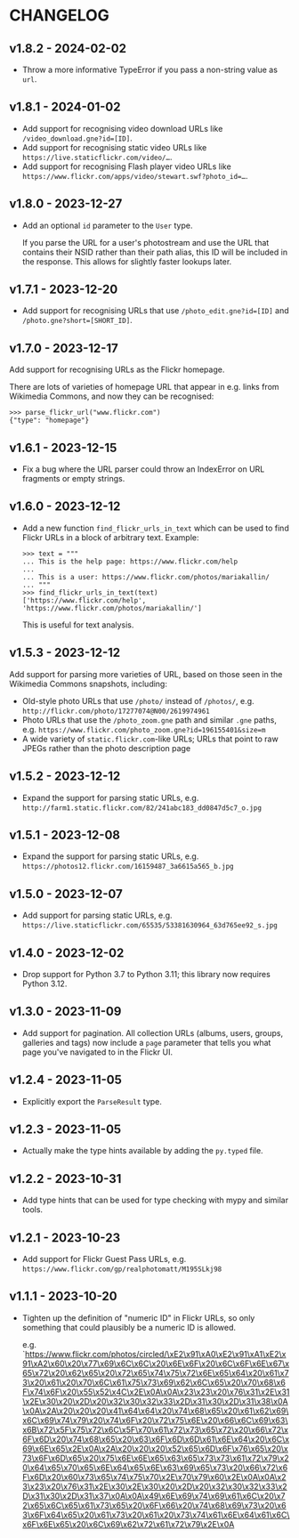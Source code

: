 # CHANGELOG

## v1.8.2 - 2024-02-02

*   Throw a more informative TypeError if you pass a non-string value as ``url``.

## v1.8.1 - 2024-01-02

*   Add support for recognising video download URLs like `/video_download.gne?id=[ID]`.
*   Add support for recognising static video URLs like `https://live.staticflickr.com/video/…`.
*   Add support for recognising Flash player video URLs like `https://www.flickr.com/apps/video/stewart.swf?photo_id=…`.

## v1.8.0 - 2023-12-27

*   Add an optional `id` parameter to the `User` type.

    If you parse the URL for a user's photostream and use the URL that contains their NSID rather than their path alias, this ID will be included in the response.
    This allows for slightly faster lookups later.

## v1.7.1 - 2023-12-20

*   Add support for recognising URLs that use `/photo_edit.gne?id=[ID]` and `/photo.gne?short=[SHORT_ID]`.

## v1.7.0 - 2023-12-17

Add support for recognising URLs as the Flickr homepage.

There are lots of varieties of homepage URL that appear in e.g. links from Wikimedia Commons, and now they can be recognised:

```pycon
>>> parse_flickr_url("www.flickr.com")
{"type": "homepage"}
```

## v1.6.1 - 2023-12-15

*   Fix a bug where the URL parser could throw an IndexError on URL fragments or empty strings.

## v1.6.0 - 2023-12-12

*   Add a new function `find_flickr_urls_in_text` which can be used to find Flickr URLs in a block of arbitrary text.
    Example:

    ```pycon
    >>> text = """
    ... This is the help page: https://www.flickr.com/help
    ...
    ... This is a user: https://www.flickr.com/photos/mariakallin/
    ... """
    >>> find_flickr_urls_in_text(text)
    ['https://www.flickr.com/help', 'https://www.flickr.com/photos/mariakallin/']
    ```

    This is useful for text analysis.

## v1.5.3 - 2023-12-12

Add support for parsing more varieties of URL, based on those seen in the Wikimedia Commons snapshots, including:

*   Old-style photo URLs that use `/photo/` instead of `/photos/`, e.g. `http://flickr.com/photo/17277074@N00/2619974961`
*   Photo URLs that use the `/photo_zoom.gne` path and similar `.gne` paths, e.g. `https://www.flickr.com/photo_zoom.gne?id=196155401&size=m`
*   A wide variety of `static.flickr.com`-like URLs; URLs that point to raw JPEGs rather than the photo description page

## v1.5.2 - 2023-12-12

*   Expand the support for parsing static URLs, e.g. `http://farm1.static.flickr.com/82/241abc183_dd0847d5c7_o.jpg`

## v1.5.1 - 2023-12-08

*   Expand the support for parsing static URLs, e.g. `https://photos12.flickr.com/16159487_3a6615a565_b.jpg`

## v1.5.0 - 2023-12-07

*   Add support for parsing static URLs, e.g. `https://live.staticflickr.com/65535/53381630964_63d765ee92_s.jpg`

## v1.4.0 - 2023-12-02

*   Drop support for Python 3.7 to Python 3.11; this library now requires Python 3.12.

## v1.3.0 - 2023-11-09

*   Add support for pagination.  All collection URLs (albums, users, groups, galleries and tags) now include a `page` parameter that tells you what page you've navigated to in the Flickr UI.

## v1.2.4 - 2023-11-05

*   Explicitly export the `ParseResult` type.

## v1.2.3 - 2023-11-05

*   Actually make the type hints available by adding the `py.typed` file.

## v1.2.2 - 2023-10-31

*   Add type hints that can be used for type checking with mypy and similar tools.

## v1.2.1 - 2023-10-23

*   Add support for Flickr Guest Pass URLs, e.g. `https://www.flickr.com/gp/realphotomatt/M195SLkj98`

## v1.1.1 - 2023-10-20

*   Tighten up the definition of "numeric ID" in Flickr URLs, so only something that could plausibly be a numeric ID is allowed.

    e.g. `https://www.flickr.com/photos/circled/\xE2\x91\xA0\xE2\x91\xA1\xE2\x91\xA2\x60\x20\x77\x69\x6C\x6C\x20\x6E\x6F\x20\x6C\x6F\x6E\x67\x65\x72\x20\x62\x65\x20\x72\x65\x74\x75\x72\x6E\x65\x64\x20\x61\x73\x20\x61\x20\x70\x6C\x61\x75\x73\x69\x62\x6C\x65\x20\x70\x68\x6F\x74\x6F\x20\x55\x52\x4C\x2E\x0A\x0A\x23\x23\x20\x76\x31\x2E\x31\x2E\x30\x20\x2D\x20\x32\x30\x32\x33\x2D\x31\x30\x2D\x31\x38\x0A\x0A\x2A\x20\x20\x20\x41\x64\x64\x20\x74\x68\x65\x20\x61\x62\x69\x6C\x69\x74\x79\x20\x74\x6F\x20\x72\x75\x6E\x20\x66\x6C\x69\x63\x6B\x72\x5F\x75\x72\x6C\x5F\x70\x61\x72\x73\x65\x72\x20\x66\x72\x6F\x6D\x20\x74\x68\x65\x20\x63\x6F\x6D\x6D\x61\x6E\x64\x20\x6C\x69\x6E\x65\x2E\x0A\x2A\x20\x20\x20\x52\x65\x6D\x6F\x76\x65\x20\x73\x6F\x6D\x65\x20\x75\x6E\x6E\x65\x63\x65\x73\x73\x61\x72\x79\x20\x64\x65\x70\x65\x6E\x64\x65\x6E\x63\x69\x65\x73\x20\x66\x72\x6F\x6D\x20\x60\x73\x65\x74\x75\x70\x2E\x70\x79\x60\x2E\x0A\x0A\x23\x23\x20\x76\x31\x2E\x30\x2E\x30\x20\x2D\x20\x32\x30\x32\x33\x2D\x31\x30\x2D\x31\x37\x0A\x0A\x49\x6E\x69\x74\x69\x61\x6C\x20\x72\x65\x6C\x65\x61\x73\x65\x20\x6F\x66\x20\x74\x68\x69\x73\x20\x63\x6F\x64\x65\x20\x61\x73\x20\x61\x20\x73\x74\x61\x6E\x64\x61\x6C\x6F\x6E\x65\x20\x6C\x69\x62\x72\x61\x72\x79\x2E\x0A
